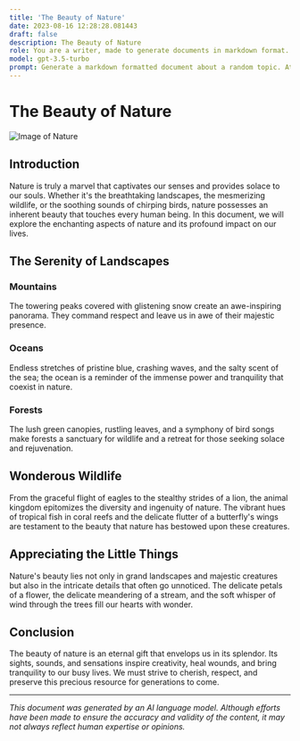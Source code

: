 ```yaml
---
title: 'The Beauty of Nature'
date: 2023-08-16 12:28:28.081443
draft: false
description: The Beauty of Nature
role: You are a writer, made to generate documents in markdown format. It is very important that all of the documents you generate are in valid markdown format.
model: gpt-3.5-turbo
prompt: Generate a markdown formatted document about a random topic. At the bottom, include a disclaimer explaining that the document was generated by you. The first line of the document should be the title. Make sure that the entire document is in proper markdown format, using a mix of various tags to make the document visually appealing.
---
```


# The Beauty of Nature

![Image of Nature](https://www.example.com/nature.jpg)

## Introduction

Nature is truly a marvel that captivates our senses and provides solace to our souls. Whether it's the breathtaking landscapes, the mesmerizing wildlife, or the soothing sounds of chirping birds, nature possesses an inherent beauty that touches every human being. In this document, we will explore the enchanting aspects of nature and its profound impact on our lives.

## The Serenity of Landscapes

### Mountains

The towering peaks covered with glistening snow create an awe-inspiring panorama. They command respect and leave us in awe of their majestic presence.

### Oceans

Endless stretches of pristine blue, crashing waves, and the salty scent of the sea; the ocean is a reminder of the immense power and tranquility that coexist in nature.

### Forests

The lush green canopies, rustling leaves, and a symphony of bird songs make forests a sanctuary for wildlife and a retreat for those seeking solace and rejuvenation.

## Wonderous Wildlife

From the graceful flight of eagles to the stealthy strides of a lion, the animal kingdom epitomizes the diversity and ingenuity of nature. The vibrant hues of tropical fish in coral reefs and the delicate flutter of a butterfly's wings are testament to the beauty that nature has bestowed upon these creatures.

## Appreciating the Little Things

Nature's beauty lies not only in grand landscapes and majestic creatures but also in the intricate details that often go unnoticed. The delicate petals of a flower, the delicate meandering of a stream, and the soft whisper of wind through the trees fill our hearts with wonder.

## Conclusion

The beauty of nature is an eternal gift that envelops us in its splendor. Its sights, sounds, and sensations inspire creativity, heal wounds, and bring tranquility to our busy lives. We must strive to cherish, respect, and preserve this precious resource for generations to come.

---

*This document was generated by an AI language model. Although efforts have been made to ensure the accuracy and validity of the content, it may not always reflect human expertise or opinions.*